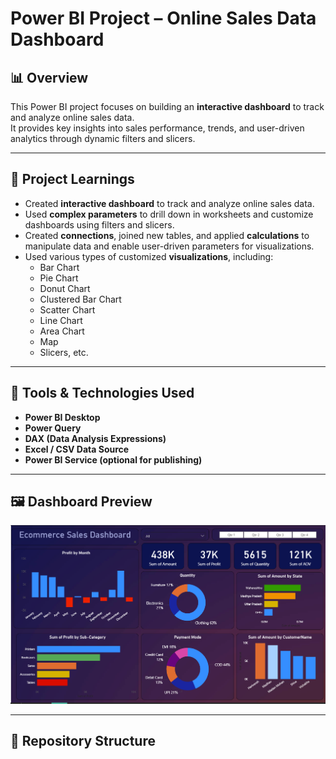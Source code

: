 # Power BI Project – Online Sales Data Dashboard

## 📊 Overview
This Power BI project focuses on building an **interactive dashboard** to track and analyze online sales data.  
It provides key insights into sales performance, trends, and user-driven analytics through dynamic filters and slicers.

---

## 🚀 Project Learnings

- Created **interactive dashboard** to track and analyze online sales data.  
- Used **complex parameters** to drill down in worksheets and customize dashboards using filters and slicers.  
- Created **connections**, joined new tables, and applied **calculations** to manipulate data and enable user-driven parameters for visualizations.  
- Used various types of customized **visualizations**, including:
  - Bar Chart  
  - Pie Chart  
  - Donut Chart  
  - Clustered Bar Chart  
  - Scatter Chart  
  - Line Chart  
  - Area Chart  
  - Map  
  - Slicers, etc.

---

## 🧰 Tools & Technologies Used
- **Power BI Desktop**
- **Power Query**
- **DAX (Data Analysis Expressions)**
- **Excel / CSV Data Source**
- **Power BI Service (optional for publishing)**

---

## 🖼️ Dashboard Preview
![Project Dashboard](demo.png)

---

## 📁 Repository Structure
